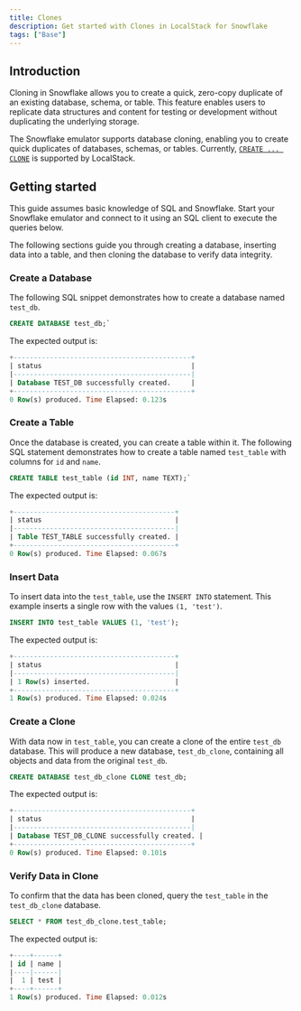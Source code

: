 ```yaml
---
title: Clones
description: Get started with Clones in LocalStack for Snowflake
tags: ["Base"]
---
```


## Introduction

Cloning in Snowflake allows you to create a quick, zero-copy duplicate of an existing database, schema, or table. This feature enables users to replicate data structures and content for testing or development without duplicating the underlying storage.

The Snowflake emulator supports database cloning, enabling you to create quick duplicates of databases, schemas, or tables. Currently, [`CREATE ... CLONE`](https://docs.snowflake.com/en/sql-reference/sql/create-clone) is supported by LocalStack.

## Getting started

This guide assumes basic knowledge of SQL and Snowflake. Start your Snowflake emulator and connect to it using an SQL client to execute the queries below.

The following sections guide you through creating a database, inserting data into a table, and then cloning the database to verify data integrity.

### Create a Database

The following SQL snippet demonstrates how to create a database named `test_db`.

```sql
CREATE DATABASE test_db;` 
```

The expected output is:

```sql
+--------------------------------------------+
| status                                     |
|--------------------------------------------|
| Database TEST_DB successfully created.     |
+--------------------------------------------+
0 Row(s) produced. Time Elapsed: 0.123s
```

### Create a Table

Once the database is created, you can create a table within it. The following SQL statement demonstrates how to create a table named `test_table` with columns for `id` and `name`.

```sql
CREATE TABLE test_table (id INT, name TEXT);` 
```

The expected output is:

```sql
+----------------------------------------+
| status                                 |
|----------------------------------------|
| Table TEST_TABLE successfully created. |
+----------------------------------------+
0 Row(s) produced. Time Elapsed: 0.067s
```

### Insert Data

To insert data into the `test_table`, use the `INSERT INTO` statement. This example inserts a single row with the values `(1, 'test')`.

```sql
INSERT INTO test_table VALUES (1, 'test');
```

The expected output is:

```sql
+----------------------------------------+
| status                                 |
|----------------------------------------|
| 1 Row(s) inserted.                     |
+----------------------------------------+
1 Row(s) produced. Time Elapsed: 0.024s
```

### Create a Clone

With data now in `test_table`, you can create a clone of the entire `test_db` database. This will produce a new database, `test_db_clone`, containing all objects and data from the original `test_db`.

```sql
CREATE DATABASE test_db_clone CLONE test_db;
```

The expected output is:

```sql
+--------------------------------------------+
| status                                     |
|--------------------------------------------|
| Database TEST_DB_CLONE successfully created. |
+--------------------------------------------+
0 Row(s) produced. Time Elapsed: 0.101s
```

### Verify Data in Clone

To confirm that the data has been cloned, query the `test_table` in the `test_db_clone` database.

```sql
SELECT * FROM test_db_clone.test_table;
```

The expected output is:

```sql
+----+------+
| id | name |
|----|------|
|  1 | test |
+----+------+
1 Row(s) produced. Time Elapsed: 0.012s
```

